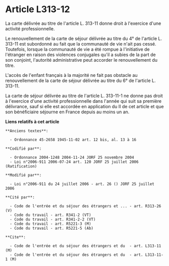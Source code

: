 # Article L313-12

La carte délivrée au titre de l'article L. 313-11 donne droit à l'exercice d'une activité professionnelle.

Le renouvellement de la carte de séjour délivrée au titre du 4° de l'article L. 313-11 est subordonné au fait que la
communauté de vie n'ait pas cessé. Toutefois, lorsque la communauté de vie a été rompue à l'initiative de l'étranger en
raison des violences conjugales qu'il a subies de la part de son conjoint, l'autorité administrative peut accorder le
renouvellement du titre.

L'accès de l'enfant français à la majorité ne fait pas obstacle au renouvellement de la carte de séjour délivrée au titre du
6° de l'article L. 313-11.

La carte de séjour délivrée au titre de l'article L. 313-11-1 ne donne pas droit à l'exercice d'une activité professionnelle
dans l'année qui suit sa première délivrance, sauf si elle est accordée en application du II de cet article et que son
bénéficiaire séjourne en France depuis au moins un an.

**Liens relatifs à cet article**

	**Anciens textes**:

	  - Ordonnance 45-2658 1945-11-02 art. 12 bis, al. 13 à 16

	**Codifié par**:

	  - Ordonnance 2004-1248 2004-11-24 JORF 25 novembre 2004
	  - Loi n°2006-911 2006-07-24 art. 120 JORF 25 juillet 2006 (Ratification)

	**Modifié par**:

	  - Loi n°2006-911 du 24 juillet 2006 - art. 26 () JORF 25 juillet 2006

	**Cité par**:

	  - Code de l'entrée et du séjour des étrangers et ... - art. R313-26 (V)
	  - Code du travail - art. R341-2 (VT)
	  - Code du travail - art. R341-2-2 (VT)
	  - Code du travail - art. R5221-3 (M)
	  - Code du travail - art. R5221-5 (Ab)

	**Cite**:

	  - Code de l'entrée et du séjour des étrangers et du  - art. L313-11 (M)
	  - Code de l'entrée et du séjour des étrangers et du  - art. L313-11-1 (M)
